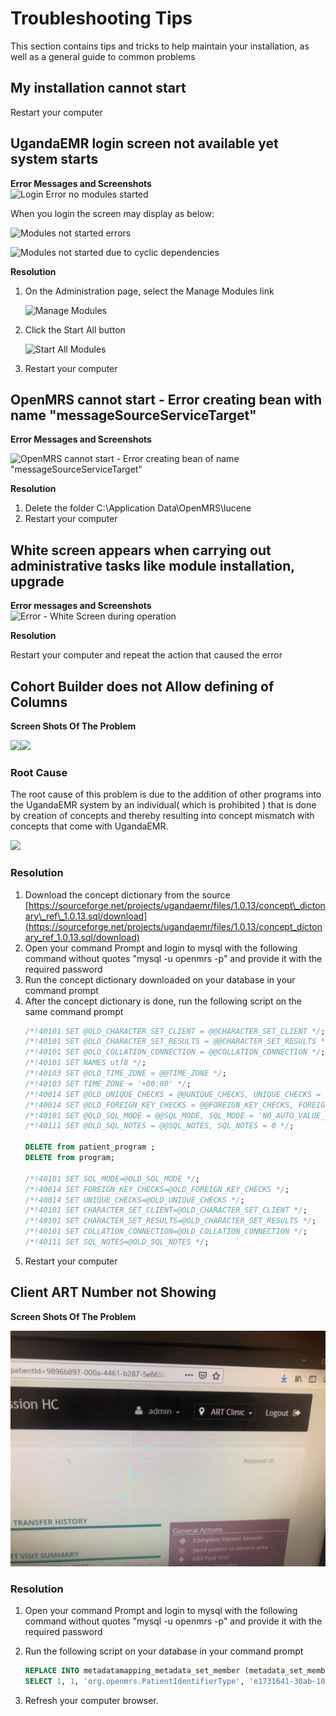 # Troubleshooting Tips

This section contains tips and tricks to help maintain your installation, as well as a general guide to common problems

## My installation cannot start

Restart your computer

## UgandaEMR login screen not available yet system starts

**Error Messages and Screenshots**   
![Login Error no modules started](.gitbook/assets/login_error_modules_not_started.png)

When you login the screen may display as below:

![Modules not started errors](.gitbook/assets/module_not_started_error-1.jpg)

![Modules not started due to cyclic dependencies](.gitbook/assets/module_not_started_error_2.png)

**Resolution**

1. On the Administration page, select the Manage Modules link

   ![Manage Modules](.gitbook/assets/manage_modules_link.png)

2. Click the Start All button 

   ![Start All Modules](.gitbook/assets/modules_start_all.png)

3. Restart your computer 

## OpenMRS cannot start - Error creating bean with name "messageSourceServiceTarget"

**Error Messages and Screenshots**

![OpenMRS cannot start - Error creating bean of name &quot;messageSourceServiceTarget&quot;](.gitbook/assets/error_message_source.jpg)

 **Resolution** 

1. Delete the folder C:\Application Data\OpenMRS\lucene
2. Restart your computer 

## White screen appears when carrying out administrative tasks like module installation, upgrade

 **Error messages and Screenshots**   
![Error - White Screen during operation](.gitbook/assets/error_white_screen.jpeg)

 **Resolution** 

Restart your computer and repeat the action that caused the error

## Cohort Builder does not  Allow defining of Columns

**Screen Shots Of The Problem**

![](.gitbook/assets/cohort-builder%20%281%29.jpeg)![](.gitbook/assets/cohortbuilder-problem%20%281%29.jpeg)

### Root Cause

The root cause of this problem is due to the addition of other programs into the UgandaEMR system by an individual\( which is prohibited \) that is done by creation of concepts and thereby resulting into concept mismatch with concepts that come with UgandaEMR.

![](.gitbook/assets/program-problem%20%281%29.jpeg)

### Resolution

1. Download the concept dictionary from the source [https://sourceforge.net/projects/ugandaemr/files/1.0.13/concept\_dictonary\_ref\_1.0.13.sql/download](https://sourceforge.net/projects/ugandaemr/files/1.0.13/concept_dictonary_ref_1.0.13.sql/download)
2. Open your command Prompt and login to mysql  with the following command without quotes  "mysql -u openmrs -p" and provide it with the required password 
3. Run the concept dictionary downloaded on your database in your command prompt
4. After the concept dictionary is done, run the following script on the same command prompt
    ```sql
    /*!40101 SET @OLD_CHARACTER_SET_CLIENT = @@CHARACTER_SET_CLIENT */;
    /*!40101 SET @OLD_CHARACTER_SET_RESULTS = @@CHARACTER_SET_RESULTS */;
    /*!40101 SET @OLD_COLLATION_CONNECTION = @@COLLATION_CONNECTION */;
    /*!40101 SET NAMES utf8 */;
    /*!40103 SET @OLD_TIME_ZONE = @@TIME_ZONE */;
    /*!40103 SET TIME_ZONE = '+00:00' */;
    /*!40014 SET @OLD_UNIQUE_CHECKS = @@UNIQUE_CHECKS, UNIQUE_CHECKS = 0 */;
    /*!40014 SET @OLD_FOREIGN_KEY_CHECKS = @@FOREIGN_KEY_CHECKS, FOREIGN_KEY_CHECKS = 0 */;
    /*!40101 SET @OLD_SQL_MODE = @@SQL_MODE, SQL_MODE = 'NO_AUTO_VALUE_ON_ZERO' */;
    /*!40111 SET @OLD_SQL_NOTES = @@SQL_NOTES, SQL_NOTES = 0 */;
    
    DELETE from patient_program ;
    DELETE from program;
    
    /*!40101 SET SQL_MODE=@OLD_SQL_MODE */;
    /*!40014 SET FOREIGN_KEY_CHECKS=@OLD_FOREIGN_KEY_CHECKS */;
    /*!40014 SET UNIQUE_CHECKS=@OLD_UNIQUE_CHECKS */;
    /*!40101 SET CHARACTER_SET_CLIENT=@OLD_CHARACTER_SET_CLIENT */;
    /*!40101 SET CHARACTER_SET_RESULTS=@OLD_CHARACTER_SET_RESULTS */;
    /*!40101 SET COLLATION_CONNECTION=@OLD_COLLATION_CONNECTION */;
    /*!40111 SET SQL_NOTES=@OLD_SQL_NOTES */;
    ```
5. Restart your computer 

## Client ART Number not Showing

**Screen Shots Of The Problem**  

![](.gitbook/assets/art-number-not-showing.jpeg)

### Resolution

1. Open your command Prompt and login to mysql  with the following command without quotes  "mysql -u openmrs -p" and provide it with the required password 
2. Run the following script on your database in your command prompt

    ```sql
    REPLACE INTO metadatamapping_metadata_set_member (metadata_set_member_id, metadata_set_id, metadata_class, metadata_uuid, sort_weight, name, description, creator, date_created, changed_by, date_changed, retired, date_retired, retired_by, retire_reason, uuid)
    SELECT 1, 1, 'org.openmrs.PatientIdentifierType', 'e1731641-30ab-102d-86b0-7a5022ba4115',null, null, null, 2, NOW(), null, null, 0, null, null, null,'57c7a9df-193d-4d44-b34a-3156e6204bde';
 
    ```
3. Refresh your computer browser. 